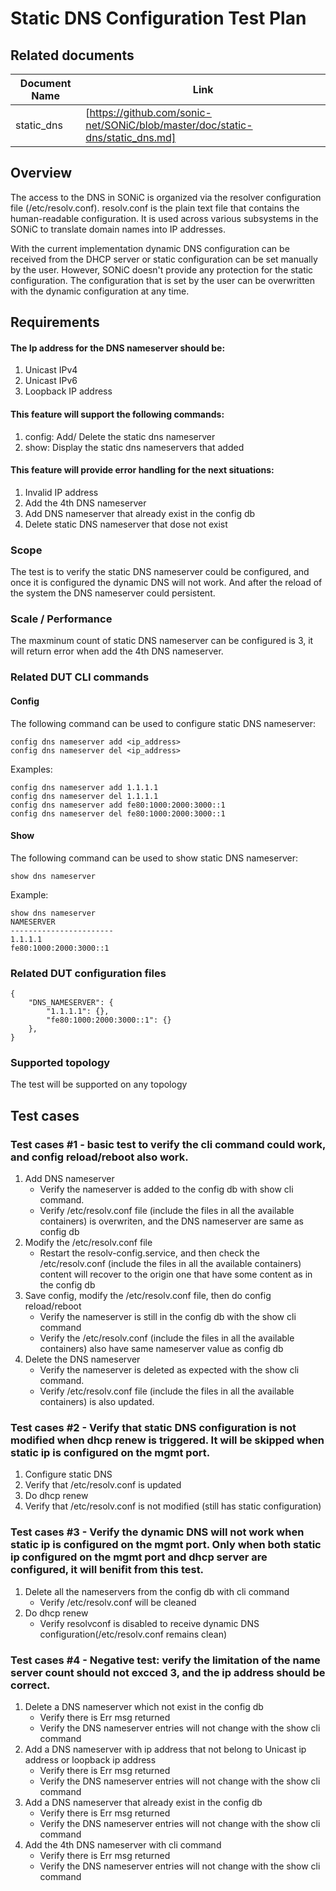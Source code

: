 # Static DNS Configuration Test Plan

## Related documents

| **Document Name** | **Link** |
|-------------------|----------|
| static_dns | [https://github.com/sonic-net/SONiC/blob/master/doc/static-dns/static_dns.md]|


## Overview

The access to the DNS in SONiC is organized via the resolver configuration file (/etc/resolv.conf). resolv.conf is the plain text file that contains the human-readable configuration. It is used across various subsystems in the SONiC to translate domain names into IP addresses.

With the current implementation dynamic DNS configuration can be received from the DHCP server or static configuration can be set manually by the user. However, SONiC doesn't provide any protection for the static configuration. The configuration that is set by the user can be overwritten with the dynamic configuration at any time.

## Requirements

#### The Ip address for the DNS nameserver should be:
1. Unicast IPv4
2. Unicast IPv6
3. Loopback IP address

#### This feature will support the following commands:

1. config: Add/ Delete the static dns nameserver
2. show: Display the static dns nameservers that added

#### This feature will provide error handling for the next situations:

1. Invalid IP address
2. Add the 4th DNS nameserver
3. Add DNS nameserver that already exist in the config db
4. Delete static DNS nameserver that dose not exist

### Scope

The test is to verify the static DNS nameserver could be configured, and once it is configured the dynamic DNS will not work. And after the reload of the system the DNS nameserver could persistent.

### Scale / Performance

The maxminum count of static DNS nameserver can be configured is 3, it will return error when add the 4th DNS nameserver.

### Related **DUT** CLI commands

#### Config
The following command can be used to configure static DNS nameserver:
```
config dns nameserver add <ip_address>
config dns nameserver del <ip_address>
```

Examples:
```
config dns nameserver add 1.1.1.1
config dns nameserver del 1.1.1.1
config dns nameserver add fe80:1000:2000:3000::1
config dns nameserver del fe80:1000:2000:3000::1
```

#### Show
The following command can be used to show static DNS nameserver:
```
show dns nameserver
```
Example:
```
show dns nameserver
NAMESERVER
-----------------------
1.1.1.1
fe80:1000:2000:3000::1
```
### Related DUT configuration files

```
{
    "DNS_NAMESERVER": {
        "1.1.1.1": {},
        "fe80:1000:2000:3000::1": {}
    },
}
```
### Supported topology
The test will be supported on any topology


## Test cases

### Test cases #1 - basic test to verify the cli command could work, and config reload/reboot also work.

1. Add DNS nameserver
   - Verify the nameserver is added to the config db with show cli command.
   - Verify /etc/resolv.conf file (include the files in all the available containers) is overwriten, and the DNS nameserver are same as config db
2. Modify the /etc/resolv.conf file
   - Restart the resolv-config.service, and then check the /etc/resolv.conf (include the files in all the available containers) content will recover to the origin one that have some content as in the config db
3. Save config, modify the /etc/resolv.conf file, then do config reload/reboot
   - Verify the nameserver is still in the config db with the show cli command
   - Verify the /etc/resolv.conf (include the files in all the available containers) also have same nameserver value as config db
4. Delete the DNS nameserver
   - Verify the nameserver is deleted as expected with the show cli command.
   - Verify /etc/resolv.conf file (include the files in all the available containers) is also updated.

### Test cases #2 - Verify that static DNS configuration is not modified when dhcp renew is triggered. It will be skipped when static ip is configured on the mgmt port.
1. Configure static DNS
2. Verify that /etc/resolv.conf is updated
3. Do dhcp renew
4. Verify that /etc/resolv.conf is not modified (still has static configuration)

### Test cases #3 - Verify the dynamic DNS will not work when static ip is configured on the mgmt port. Only when both static ip configured on the mgmt port and dhcp server are configured, it will benifit from this test.
1. Delete all the nameservers from the config db with cli command
    - Verify /etc/resolv.conf will be cleaned
2. Do dhcp renew
   - Verify resolvconf is disabled to receive dynamic DNS configuration(/etc/resolv.conf remains clean)

### Test cases #4 - Negative test: verify the limitation of the name server count should not excced 3, and the ip address should be correct.

1. Delete a DNS nameserver which not exist in the config db
   - Verify there is Err msg returned
   - Verify the DNS nameserver entries will not change with the show cli command
2. Add a DNS nameserver with ip address that not belong to Unicast ip address or loopback ip address
   - Verify there is Err msg returned
   - Verify the DNS nameserver entries will not change with the show cli command
3. Add a DNS nameserver that already exist in the config db
   - Verify there is Err msg returned
   - Verify the DNS nameserver entries will not change with the show cli command
4. Add the 4th DNS nameserver with cli command
   - Verify there is Err msg returned
   - Verify the DNS nameserver entries will not change with the show cli command
